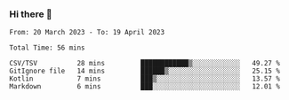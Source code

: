 ### Hi there 👋

<!--START_SECTION:waka-->

```text
From: 20 March 2023 - To: 19 April 2023

Total Time: 56 mins

CSV/TSV          28 mins         ████████████▒░░░░░░░░░░░░   49.27 %
GitIgnore file   14 mins         ██████▒░░░░░░░░░░░░░░░░░░   25.15 %
Kotlin           7 mins          ███▒░░░░░░░░░░░░░░░░░░░░░   13.57 %
Markdown         6 mins          ███░░░░░░░░░░░░░░░░░░░░░░   12.01 %
```

<!--END_SECTION:waka-->

<!--
**jaimesalcedo1/jaimesalcedo1** is a ✨ _special_ ✨ repository because its `README.md` (this file) appears on your GitHub profile.

Here are some ideas to get you started:

- 🔭 I’m currently working on ...
- 🌱 I’m currently learning ...
- 👯 I’m looking to collaborate on ...
- 🤔 I’m looking for help with ...
- 💬 Ask me about ...
- 📫 How to reach me: ...
- 😄 Pronouns: ...
- ⚡ Fun fact: ...
-->
